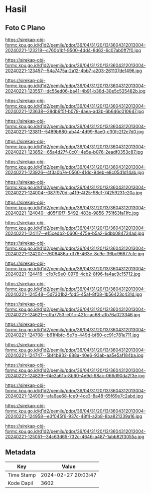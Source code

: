 # Hasil

## Foto C Plano

https://sirekap-obj-formc.kpu.go.id/d1d2/pemilu/pdpr/36/04/31/20/13/3604312013004-20240221-123218--c760b1bf-9500-4dd4-8d62-6c07ab0ff7f0.jpg

https://sirekap-obj-formc.kpu.go.id/d1d2/pemilu/pdpr/36/04/31/20/13/3604312013004-20240221-123457--54a7475a-2a12-4bb7-a203-261107de1496.jpg

https://sirekap-obj-formc.kpu.go.id/d1d2/pemilu/pdpr/36/04/31/20/13/3604312013004-20240221-123557--dc55ed06-ba41-4b91-b36d-30e5c535482b.jpg

https://sirekap-obj-formc.kpu.go.id/d1d2/pemilu/pdpr/36/04/31/20/13/3604312013004-20240221-123638--28db6f5f-b079-4aea-ad3b-6b646c010647.jpg

https://sirekap-obj-formc.kpu.go.id/d1d2/pemilu/pdpr/36/04/31/20/13/3604312013004-20240221-123811--5489b680-ab44-4d99-8ae0-c30fc2f2e7d0.jpg

https://sirekap-obj-formc.kpu.go.id/d1d2/pemilu/pdpr/36/04/31/20/13/3604312013004-20240221-123852--65a4d27f-0c01-4e5e-b076-2eadf0353c87.jpg

https://sirekap-obj-formc.kpu.go.id/d1d2/pemilu/pdpr/36/04/31/20/13/3604312013004-20240221-123926--4f3a0b7e-0560-41dd-94eb-e8c05d1d14ab.jpg

https://sirekap-obj-formc.kpu.go.id/d1d2/pemilu/pdpr/36/04/31/20/13/3604312013004-20240221-124004--087f970d-a419-4f25-98c1-74259231e20a.jpg

https://sirekap-obj-formc.kpu.go.id/d1d2/pemilu/pdpr/36/04/31/20/13/3604312013004-20240221-124040--d05f19f7-5492-483b-9856-751f63fa11fc.jpg

https://sirekap-obj-formc.kpu.go.id/d1d2/pemilu/pdpr/36/04/31/20/13/3604312013004-20240221-124117--e15cedb2-0606-475e-b5a2-6dbb084734ad.jpg

https://sirekap-obj-formc.kpu.go.id/d1d2/pemilu/pdpr/36/04/31/20/13/3604312013004-20240221-124207--7606486a-df76-463e-8c9e-36bc96677cfe.jpg

https://sirekap-obj-formc.kpu.go.id/d1d2/pemilu/pdpr/36/04/31/20/13/3604312013004-20240221-124416--c1b7c9e0-0976-4cb2-8f96-fa4ac9c15712.jpg

https://sirekap-obj-formc.kpu.go.id/d1d2/pemilu/pdpr/36/04/31/20/13/3604312013004-20240221-124548--5d7301b2-fdd5-45af-8f08-1b56423c431d.jpg

https://sirekap-obj-formc.kpu.go.id/d1d2/pemilu/pdpr/36/04/31/20/13/3604312013004-20240221-124621--cffa7753-e01c-421c-ac68-a1b76a023346.jpg

https://sirekap-obj-formc.kpu.go.id/d1d2/pemilu/pdpr/36/04/31/20/13/3604312013004-20240221-124708--b61f4bfc-5e7b-449d-bf60-cc91c781e711.jpg

https://sirekap-obj-formc.kpu.go.id/d1d2/pemilu/pdpr/36/04/31/20/13/3604312013004-20240221-124747--5bf4b932-688a-40e6-93ab-aa5e5af184ba.jpg

https://sirekap-obj-formc.kpu.go.id/d1d2/pemilu/pdpr/36/04/31/20/13/3604312013004-20240221-124829--f4e2a61b-8b60-4e9d-98ac-066d90da2f3e.jpg

https://sirekap-obj-formc.kpu.go.id/d1d2/pemilu/pdpr/36/04/31/20/13/3604312013004-20240221-124909--afa6ae68-fce9-4ce3-8a48-65f69e7c2abd.jpg

https://sirekap-obj-formc.kpu.go.id/d1d2/pemilu/pdpr/36/04/31/20/13/3604312013004-20240221-124958--e3f045f6-937c-48f4-a2b8-8ba821339a16.jpg

https://sirekap-obj-formc.kpu.go.id/d1d2/pemilu/pdpr/36/04/31/20/13/3604312013004-20240221-125051--34c63d65-732c-4646-a487-1abb82f3055a.jpg


## Metadata

| Key        | Value               |
| ---------- | ------------------- |
| Time Stamp | 2024-02-27 20:03:47 |
| Kode Dapil | 3602                |



